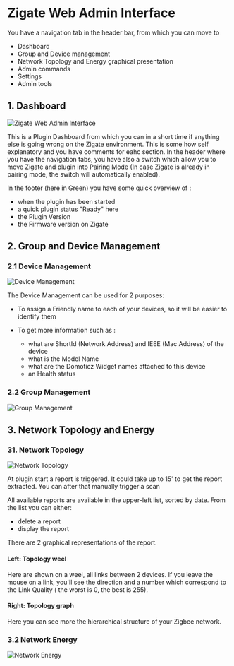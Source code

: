 # Zigate Web Admin Interface

You have a navigation tab in the header bar, from which you can move to
- Dashboard
- Group and Device management
- Network Topology and Energy graphical presentation
- Admin commands
- Settings
- Admin tools

## 1. Dashboard
![Zigate Web Admin Interface](https://github.com/pipiche38/Domoticz-Zigate-Wiki/blob/master/Images/Dashboard.png)

This is a Plugin Dashboard from which you can in a short time if anything else is going wrong on the Zigate environment.
This is some how self explanatory and you have comments for eahc section.
In the header where you have the navigation tabs, you have also a switch which allow you to move Zigate and plugin into Pairing Mode (In case Zigate is already in pairing mode, the switch will automatically enabled).

In the footer (here in Green) you have some quick overview of :
* when the plugin has been started
* a quick plugin status "Ready" here
* the Plugin Version
* the Firmware version on Zigate

## 2. Group and Device Management
### 2.1 Device Management

![Device Management](https://github.com/pipiche38/Domoticz-Zigate-Wiki/blob/master/Images/Device-Management.png)

The Device Management can be used for 2 purposes:

* To assign a Friendly name to each of your devices, so it will be easier to identify them

* To get more information such as :
  * what are ShortId (Network Address) and IEEE (Mac Address) of the device
  * what is the Model Name
  * what are the Domoticz Widget names attached to this device
  * an Health status
  
### 2.2 Group Management

![Group Management](https://github.com/pipiche38/Domoticz-Zigate-Wiki/blob/master/Images/Group-Management.png)

## 3. Network Topology and Energy

### 31. Network Topology

![Network Topology](https://github.com/pipiche38/Domoticz-Zigate-Wiki/blob/master/Images/Network_Topology.png)

At plugin start a report is triggered. It could take up to 15' to get the report extracted.
You can after that manually trigger a scan

All available reports are available in the upper-left list, sorted by date. From the list you can either:
* delete a report
* display the report

There are 2 graphical representations of the report.

#### Left: Topology weel

Here are shown on a weel, all links between 2 devices. If you leave the mouse on a link, you'll see the direction and a number which correspond to the Link Quality ( the worst is 0, the best is 255).

#### Right: Topology graph

Here you can see more the hierarchical structure of your Zigbee network.

### 3.2 Network Energy 

![Network Energy ](https://github.com/pipiche38/Domoticz-Zigate-Wiki/blob/master/Images/InterferenceLevels.png)
